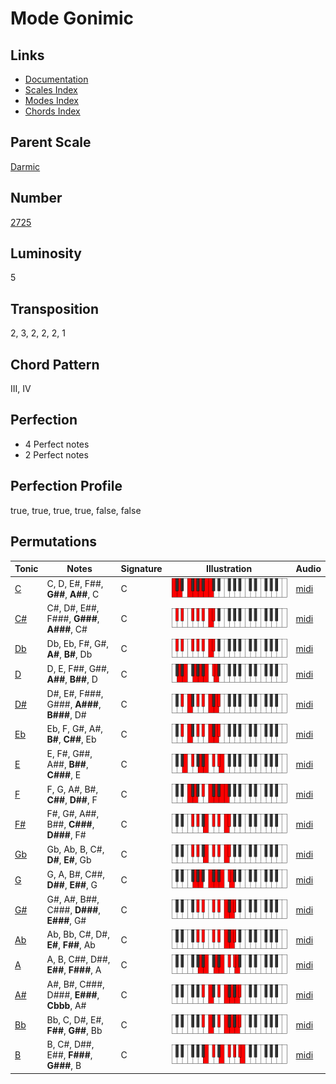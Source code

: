 # Mode Gonimic

## Links

- [Documentation](README.md)
- [Scales Index](Scales.md)
- [Modes Index](Modes.md)
- [Chords Index](Chords.md)

## Parent Scale

[Darmic](ScaleDarmic.md)

## Number

[2725](https://ianring.com/musictheory/scales/2725)

## Luminosity

5

## Transposition

2, 3, 2, 2, 2, 1

## Chord Pattern

III, IV

## Perfection

- 4 Perfect notes
- 2 Perfect notes

## Perfection Profile

true, true, true, true, false, false

## Permutations

| Tonic | Notes | Signature | Illustration | Audio |
|-------|-------|-----------|--------------|-------|
| [C](ModeCNaturalGonimic.md) | C, D, E#, F##, **G##**, **A##**, C | C | ![CNaturalGonimic](ModeCNaturalGonimic.png) | [midi](https://github.com/edipermadi/music/blob/main/docs/ModeCNaturalGonimic.mid?raw=true) |
| [C#](ModeCSharpGonimic.md) | C#, D#, E##, F###, **G###**, **A###**, C# | C | ![CSharpGonimic](ModeCSharpGonimic.png) | [midi](https://github.com/edipermadi/music/blob/main/docs/ModeCSharpGonimic.mid?raw=true) |
| [Db](ModeDFlatGonimic.md) | Db, Eb, F#, G#, **A#**, **B#**, Db | C | ![DFlatGonimic](ModeDFlatGonimic.png) | [midi](https://github.com/edipermadi/music/blob/main/docs/ModeDFlatGonimic.mid?raw=true) |
| [D](ModeDNaturalGonimic.md) | D, E, F##, G##, **A##**, **B##**, D | C | ![DNaturalGonimic](ModeDNaturalGonimic.png) | [midi](https://github.com/edipermadi/music/blob/main/docs/ModeDNaturalGonimic.mid?raw=true) |
| [D#](ModeDSharpGonimic.md) | D#, E#, F###, G###, **A###**, **B###**, D# | C | ![DSharpGonimic](ModeDSharpGonimic.png) | [midi](https://github.com/edipermadi/music/blob/main/docs/ModeDSharpGonimic.mid?raw=true) |
| [Eb](ModeEFlatGonimic.md) | Eb, F, G#, A#, **B#**, **C##**, Eb | C | ![EFlatGonimic](ModeEFlatGonimic.png) | [midi](https://github.com/edipermadi/music/blob/main/docs/ModeEFlatGonimic.mid?raw=true) |
| [E](ModeENaturalGonimic.md) | E, F#, G##, A##, **B##**, **C###**, E | C | ![ENaturalGonimic](ModeENaturalGonimic.png) | [midi](https://github.com/edipermadi/music/blob/main/docs/ModeENaturalGonimic.mid?raw=true) |
| [F](ModeFNaturalGonimic.md) | F, G, A#, B#, **C##**, **D##**, F | C | ![FNaturalGonimic](ModeFNaturalGonimic.png) | [midi](https://github.com/edipermadi/music/blob/main/docs/ModeFNaturalGonimic.mid?raw=true) |
| [F#](ModeFSharpGonimic.md) | F#, G#, A##, B##, **C###**, **D###**, F# | C | ![FSharpGonimic](ModeFSharpGonimic.png) | [midi](https://github.com/edipermadi/music/blob/main/docs/ModeFSharpGonimic.mid?raw=true) |
| [Gb](ModeGFlatGonimic.md) | Gb, Ab, B, C#, **D#**, **E#**, Gb | C | ![GFlatGonimic](ModeGFlatGonimic.png) | [midi](https://github.com/edipermadi/music/blob/main/docs/ModeGFlatGonimic.mid?raw=true) |
| [G](ModeGNaturalGonimic.md) | G, A, B#, C##, **D##**, **E##**, G | C | ![GNaturalGonimic](ModeGNaturalGonimic.png) | [midi](https://github.com/edipermadi/music/blob/main/docs/ModeGNaturalGonimic.mid?raw=true) |
| [G#](ModeGSharpGonimic.md) | G#, A#, B##, C###, **D###**, **E###**, G# | C | ![GSharpGonimic](ModeGSharpGonimic.png) | [midi](https://github.com/edipermadi/music/blob/main/docs/ModeGSharpGonimic.mid?raw=true) |
| [Ab](ModeAFlatGonimic.md) | Ab, Bb, C#, D#, **E#**, **F##**, Ab | C | ![AFlatGonimic](ModeAFlatGonimic.png) | [midi](https://github.com/edipermadi/music/blob/main/docs/ModeAFlatGonimic.mid?raw=true) |
| [A](ModeANaturalGonimic.md) | A, B, C##, D##, **E##**, **F###**, A | C | ![ANaturalGonimic](ModeANaturalGonimic.png) | [midi](https://github.com/edipermadi/music/blob/main/docs/ModeANaturalGonimic.mid?raw=true) |
| [A#](ModeASharpGonimic.md) | A#, B#, C###, D###, **E###**, **Cbbb**, A# | C | ![ASharpGonimic](ModeASharpGonimic.png) | [midi](https://github.com/edipermadi/music/blob/main/docs/ModeASharpGonimic.mid?raw=true) |
| [Bb](ModeBFlatGonimic.md) | Bb, C, D#, E#, **F##**, **G##**, Bb | C | ![BFlatGonimic](ModeBFlatGonimic.png) | [midi](https://github.com/edipermadi/music/blob/main/docs/ModeBFlatGonimic.mid?raw=true) |
| [B](ModeBNaturalGonimic.md) | B, C#, D##, E##, **F###**, **G###**, B | C | ![BNaturalGonimic](ModeBNaturalGonimic.png) | [midi](https://github.com/edipermadi/music/blob/main/docs/ModeBNaturalGonimic.mid?raw=true) |
